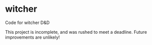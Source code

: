 # witcher
Code for witcher D&amp;D

This project is incomplete, and was rushed to meet a deadline. Future improvements are unlikely!
